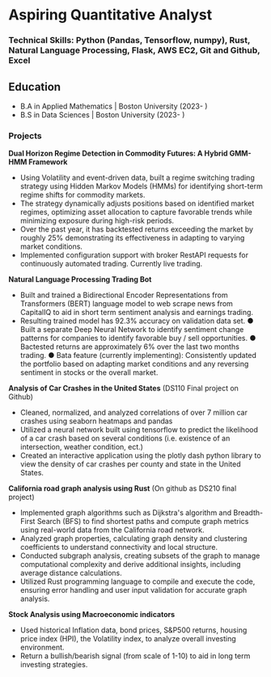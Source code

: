 # Aspiring Quantitative Analyst 

### Technical Skills: Python (Pandas, Tensorflow, numpy), Rust, Natural Language Processing, Flask, AWS EC2, Git and Github, Excel

## Education 
- B.A in Applied Mathematics | Boston University (2023- ) 
- B.S in Data Sciences | Boston University (2023-  ) 

### Projects 

**Dual Horizon Regime Detection in Commodity Futures: A Hybrid GMM-HMM Framework** 
- Using Volatility and event-driven data, built a regime switching trading strategy using Hidden Markov Models (HMMs) for identifying short-term regime shifts for commodity markets. 
- The strategy dynamically adjusts positions based on identified market regimes, optimizing asset allocation to capture favorable trends while minimizing exposure during high-risk periods.
- Over the past year, it has backtested returns exceeding the market by roughly 25% demonstrating its effectiveness in adapting to varying market conditions.
- Implemented configuration support with broker RestAPI requests for continuously automated trading. Currently live trading. 


**Natural Language Processing Trading Bot** 
- Built and trained a Bidirectional Encoder Representations from Transformers (BERT) language model to web scrape news from CapitalIQ to aid in short term sentiment analysis and earnings trading.
- Resulting trained model has 92.3% accuracy on validation data set. 
● Built a separate Deep Neural Network to identify sentiment change patterns for companies to identify favorable buy / sell opportunities.
● Bactested returns are approximately 6% over the last two months trading.
● Bata feature (currently implementing): Consistently updated the portfolio based on
adapting market conditions and any reversing sentiment in stocks or the overall market.


**Analysis of Car Crashes in the United States**
(DS110 Final project on Github)
- Cleaned, normalized, and analyzed correlations of over 7 million car crashes using seaborn heatmaps and pandas
- Utilized a neural network built using tensorflow to predict the likelihood of a car crash based on several conditions (i.e. existence of an intersection, weather condition, ect.)
- Created an interactive application using the plotly dash python library to view the density of car crashes per county and state in the United States. 


**California road graph analysis using Rust**
(On github as DS210 final project) 
- Implemented graph algorithms such as Dijkstra's algorithm and Breadth-First Search (BFS) to find shortest paths and compute graph metrics using real-world data from the California road network.
- Analyzed graph properties, calculating graph density and clustering coefficients to understand connectivity and local structure.
- Conducted subgraph analysis, creating subsets of the graph to manage computational complexity and derive additional insights, including average distance calculations.
- Utilized Rust programming language to compile and execute the code, ensuring error handling and user input validation for accurate graph analysis.


**Stock Analysis using Macroeconomic indicators**
- Used historical Inflation data, bond prices, S&P500 returns, housing price index (HPI), the Volatility index, to analyze overall investing environment. 
- Return a bullish/bearish signal (from scale of 1-10) to aid in long term investing strategies. 
